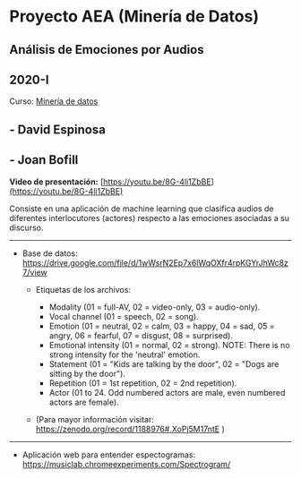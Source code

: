 # Proyecto AEA (Minería de Datos)
## Análisis de Emociones por Audios
## 2020-I
Curso: [Minería de datos](https://github.com/AprendizajeProfundo/Ciencia-de-Datos)

## - David Espinosa
## - Joan Bofill

**Video de presentación:** [https://youtu.be/8G-4li1ZbBE](https://youtu.be/8G-4li1ZbBE)

Consiste en una aplicación de machine learning que clasifica audios de diferentes interlocutores (actores) respecto a las emociones asociadas a su discurso.

---

- Base de datos: https://drive.google.com/file/d/1wWsrN2Ep7x6lWqOXfr4rpKGYrJhWc8z7/view
    - Etiquetas de los archivos:
      - Modality (01 = full-AV, 02 = video-only, 03 = audio-only).
      - Vocal channel (01 = speech, 02 = song).
      - Emotion (01 = neutral, 02 = calm, 03 = happy, 04 = sad, 05 = angry, 06 = fearful, 07 = disgust, 08 = surprised).
      - Emotional intensity (01 = normal, 02 = strong). NOTE: There is no strong intensity for the 'neutral' emotion.
      - Statement (01 = "Kids are talking by the door", 02 = "Dogs are sitting by the door").
      - Repetition (01 = 1st repetition, 02 = 2nd repetition).
      - Actor (01 to 24. Odd numbered actors are male, even numbered actors are female).
      
    - (Para mayor información visitar: https://zenodo.org/record/1188976#.XoPj5M17ntE )
    
---

- Aplicación web para entender espectogramas: https://musiclab.chromeexperiments.com/Spectrogram/
